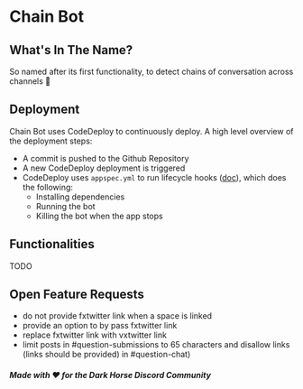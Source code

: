 # Chain Bot

## What's In The Name?
So named after its first functionality, to detect chains of conversation across channels 🔗

## Deployment
Chain Bot uses CodeDeploy to continuously deploy. A high level overview of the deployment steps:
* A commit is pushed to the Github Repository
* A new CodeDeploy deployment is triggered
* CodeDeploy uses `appspec.yml` to run lifecycle hooks ([doc](https://docs.aws.amazon.com/codedeploy/latest/userguide/reference-appspec-file.html)), which does the following:
  * Installing dependencies
  * Running the bot
  * Killing the bot when the app stops

## Functionalities
TODO

## Open Feature Requests
- do not provide fxtwitter link when a space is linked
- provide an option to by pass fxtwitter link
- replace fxtwitter link with vxtwitter link
- limit posts in #question-submissions to 65 characters and disallow links (links should be provided) in #question-chat)

#### *Made with ♥ for the Dark Horse Discord Community*

